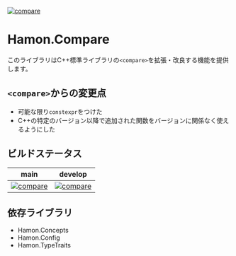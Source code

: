 ﻿[![compare](https://github.com/shibainuudon/HamonCore/actions/workflows/compare.yml/badge.svg)](https://github.com/shibainuudon/HamonCore/actions/workflows/compare.yml)
# Hamon.Compare
このライブラリはC++標準ライブラリの`<compare>`を拡張・改良する機能を提供します。

## `<compare>`からの変更点

* 可能な限り`constexpr`をつけた
* C++の特定のバージョン以降で追加された関数をバージョンに関係なく使えるようにした

## ビルドステータス
| main | develop |
| ---- | ------- |
|[![compare](https://github.com/shibainuudon/HamonCore/actions/workflows/compare.yml/badge.svg?branch=main)](https://github.com/shibainuudon/HamonCore/actions/workflows/compare.yml)|[![compare](https://github.com/shibainuudon/HamonCore/actions/workflows/compare.yml/badge.svg?branch=develop)](https://github.com/shibainuudon/HamonCore/actions/workflows/compare.yml)|

## 依存ライブラリ
* Hamon.Concepts
* Hamon.Config
* Hamon.TypeTraits

